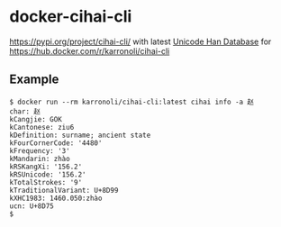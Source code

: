 # docker-cihai-cli

https://pypi.org/project/cihai-cli/ with latest [Unicode Han Database](https://www.unicode.org/reports/tr38/) for https://hub.docker.com/r/karronoli/cihai-cli

## Example

```
$ docker run --rm karronoli/cihai-cli:latest cihai info -a 赵
char: 赵
kCangjie: GOK
kCantonese: ziu6
kDefinition: surname; ancient state
kFourCornerCode: '4480'
kFrequency: '3'
kMandarin: zhào
kRSKangXi: '156.2'
kRSUnicode: '156.2'
kTotalStrokes: '9'
kTraditionalVariant: U+8D99
kXHC1983: 1460.050:zhào
ucn: U+8D75
$
```
